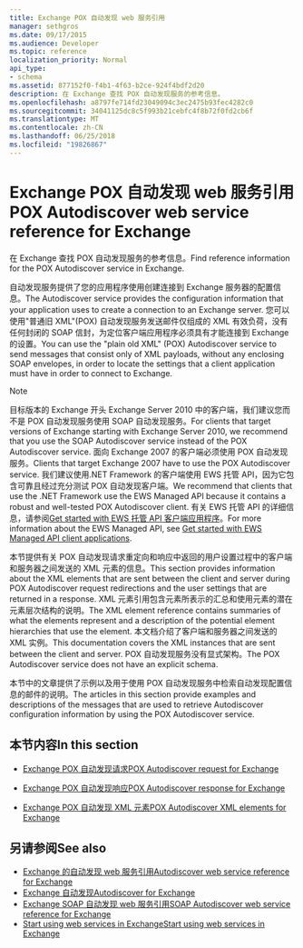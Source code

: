 ```yaml
---
title: Exchange POX 自动发现 web 服务引用
manager: sethgros
ms.date: 09/17/2015
ms.audience: Developer
ms.topic: reference
localization_priority: Normal
api_type:
- schema
ms.assetid: 877152f0-f4b1-4f63-b2ce-924f4bdf2d20
description: 在 Exchange 查找 POX 自动发现服务的参考信息。
ms.openlocfilehash: a8797fe714fd23049094c3ec2475b93fec4282c0
ms.sourcegitcommit: 34041125dc8c5f993b21cebfc4f8b72f0fd2cb6f
ms.translationtype: MT
ms.contentlocale: zh-CN
ms.lasthandoff: 06/25/2018
ms.locfileid: "19826867"
---
```

# <a name="pox-autodiscover-web-service-reference-for-exchange"></a><span data-ttu-id="ef4a4-103">Exchange POX 自动发现 web 服务引用</span><span class="sxs-lookup"><span data-stu-id="ef4a4-103">POX Autodiscover web service reference for Exchange</span></span>

<span data-ttu-id="ef4a4-104">在 Exchange 查找 POX 自动发现服务的参考信息。</span><span class="sxs-lookup"><span data-stu-id="ef4a4-104">Find reference information for the POX Autodiscover service in Exchange.</span></span>
  
<span data-ttu-id="ef4a4-105">自动发现服务提供了您的应用程序使用创建连接到 Exchange 服务器的配置信息。</span><span class="sxs-lookup"><span data-stu-id="ef4a4-105">The Autodiscover service provides the configuration information that your application uses to create a connection to an Exchange server.</span></span> <span data-ttu-id="ef4a4-106">您可以使用"普通旧 XML"(POX) 自动发现服务发送邮件仅组成的 XML 有效负荷，没有任何封闭的 SOAP 信封，为定位客户端应用程序必须具有才能连接到 Exchange 的设置。</span><span class="sxs-lookup"><span data-stu-id="ef4a4-106">You can use the "plain old XML" (POX) Autodiscover service to send messages that consist only of XML payloads, without any enclosing SOAP envelopes, in order to locate the settings that a client application must have in order to connect to Exchange.</span></span>
  
> [!NOTE]
> <span data-ttu-id="ef4a4-107">目标版本的 Exchange 开头 Exchange Server 2010 中的客户端，我们建议您而不是 POX 自动发现服务使用 SOAP 自动发现服务。</span><span class="sxs-lookup"><span data-stu-id="ef4a4-107">For clients that target versions of Exchange starting with Exchange Server 2010, we recommend that you use the SOAP Autodiscover service instead of the POX Autodiscover service.</span></span> <span data-ttu-id="ef4a4-108">面向 Exchange 2007 的客户端必须使用 POX 自动发现服务。</span><span class="sxs-lookup"><span data-stu-id="ef4a4-108">Clients that target Exchange 2007 have to use the POX Autodiscover service.</span></span> <span data-ttu-id="ef4a4-109">我们建议使用.NET Framework 的客户端使用 EWS 托管 API，因为它包含可靠且经过充分测试 POX 自动发现客户端。</span><span class="sxs-lookup"><span data-stu-id="ef4a4-109">We recommend that clients that use the .NET Framework use the EWS Managed API because it contains a robust and well-tested POX Autodiscover client.</span></span> <span data-ttu-id="ef4a4-110">有关 EWS 托管 API 的详细信息，请参阅[Get started with EWS 托管 API 客户端应用程序](http://msdn.microsoft.com/library/c2267733-6f4f-49e5-9614-1e4a24c3af1a%28Office.15%29.aspx)。</span><span class="sxs-lookup"><span data-stu-id="ef4a4-110">For more information about the EWS Managed API, see [Get started with EWS Managed API client applications](http://msdn.microsoft.com/library/c2267733-6f4f-49e5-9614-1e4a24c3af1a%28Office.15%29.aspx).</span></span> 
  
<span data-ttu-id="ef4a4-111">本节提供有关 POX 自动发现请求重定向和响应中返回的用户设置过程中的客户端和服务器之间发送的 XML 元素的信息。</span><span class="sxs-lookup"><span data-stu-id="ef4a4-111">This section provides information about the XML elements that are sent between the client and server during POX Autodiscover request redirections and the user settings that are returned in a response.</span></span> <span data-ttu-id="ef4a4-112">XML 元素引用包含元素所表示的汇总和使用元素的潜在元素层次结构的说明。</span><span class="sxs-lookup"><span data-stu-id="ef4a4-112">The XML element reference contains summaries of what the elements represent and a description of the potential element hierarchies that use the element.</span></span> <span data-ttu-id="ef4a4-113">本文档介绍了客户端和服务器之间发送的 XML 实例。</span><span class="sxs-lookup"><span data-stu-id="ef4a4-113">This documentation covers the XML instances that are sent between the client and server.</span></span> <span data-ttu-id="ef4a4-114">POX 自动发现服务没有显式架构。</span><span class="sxs-lookup"><span data-stu-id="ef4a4-114">The POX Autodiscover service does not have an explicit schema.</span></span>
  
<span data-ttu-id="ef4a4-115">本节中的文章提供了示例以及用于使用 POX 自动发现服务中检索自动发现配置信息的邮件的说明。</span><span class="sxs-lookup"><span data-stu-id="ef4a4-115">The articles in this section provide examples and descriptions of the messages that are used to retrieve Autodiscover configuration information by using the POX Autodiscover service.</span></span> 
  
## <a name="in-this-section"></a><span data-ttu-id="ef4a4-116">本节内容</span><span class="sxs-lookup"><span data-stu-id="ef4a4-116">In this section</span></span>
<span data-ttu-id="ef4a4-117"><a name="bk_InThisSection"> </a></span><span class="sxs-lookup"><span data-stu-id="ef4a4-117"></span></span>

- [<span data-ttu-id="ef4a4-118">Exchange POX 自动发现请求</span><span class="sxs-lookup"><span data-stu-id="ef4a4-118">POX Autodiscover request for Exchange</span></span>](pox-autodiscover-request-for-exchange.md)
    
- [<span data-ttu-id="ef4a4-119">Exchange POX 自动发现响应</span><span class="sxs-lookup"><span data-stu-id="ef4a4-119">POX Autodiscover response for Exchange</span></span>](pox-autodiscover-response-for-exchange.md)
    
- [<span data-ttu-id="ef4a4-120">Exchange POX 自动发现 XML 元素</span><span class="sxs-lookup"><span data-stu-id="ef4a4-120">POX Autodiscover XML elements for Exchange</span></span>](pox-autodiscover-xml-elements-for-exchange.md)
    
## <a name="see-also"></a><span data-ttu-id="ef4a4-121">另请参阅</span><span class="sxs-lookup"><span data-stu-id="ef4a4-121">See also</span></span>

- [<span data-ttu-id="ef4a4-122">Exchange 的自动发现 web 服务引用</span><span class="sxs-lookup"><span data-stu-id="ef4a4-122">Autodiscover web service reference for Exchange</span></span>](autodiscover-web-service-reference-for-exchange.md)
- [<span data-ttu-id="ef4a4-123">Exchange 自动发现</span><span class="sxs-lookup"><span data-stu-id="ef4a4-123">Autodiscover for Exchange</span></span>](../exchange-web-services/autodiscover-for-exchange.md)   
- [<span data-ttu-id="ef4a4-124">Exchange SOAP 自动发现 web 服务引用</span><span class="sxs-lookup"><span data-stu-id="ef4a4-124">SOAP Autodiscover web service reference for Exchange</span></span>](soap-autodiscover-web-service-reference-for-exchange.md)
- [<span data-ttu-id="ef4a4-125">Start using web services in Exchange</span><span class="sxs-lookup"><span data-stu-id="ef4a4-125">Start using web services in Exchange</span></span>](../exchange-web-services/start-using-web-services-in-exchange.md)
    

